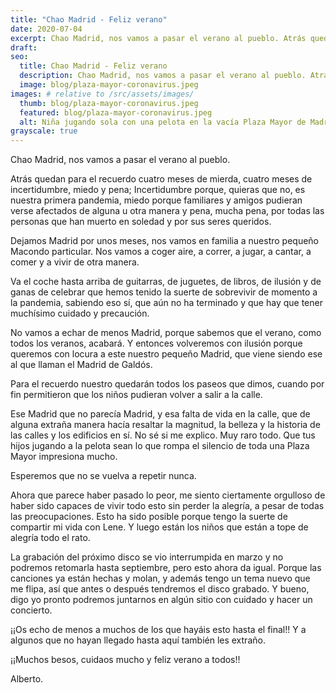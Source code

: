 ```yaml
---
title: "Chao Madrid - Feliz verano"
date: 2020-07-04
excerpt: Chao Madrid, nos vamos a pasar el verano al pueblo. Atrás quedan para el recuerdo cuatro meses de mierda, cuatro meses de incertidumbre, miedo y pena.
draft:
seo:
  title: Chao Madrid - Feliz verano
  description: Chao Madrid, nos vamos a pasar el verano al pueblo. Atrás quedan para el recuerdo cuatro meses de mierda, cuatro meses de incertidumbre, miedo y pena.
  image: blog/plaza-mayor-coronavirus.jpeg
images: # relative to /src/assets/images/
  thumb: blog/plaza-mayor-coronavirus.jpeg
  featured: blog/plaza-mayor-coronavirus.jpeg
  alt: Niña jugando sola con una pelota en la vacía Plaza Mayor de Madrid
grayscale: true
---
```


Chao Madrid, nos vamos a pasar el verano al pueblo.

Atrás quedan para el recuerdo cuatro meses de mierda, cuatro meses de incertidumbre, miedo y pena; Incertidumbre porque, quieras que no, es nuestra primera pandemia, miedo porque familiares y amigos pudieran verse afectados de alguna u otra manera y pena, mucha pena, por todas las personas que han muerto en soledad y por sus seres queridos.

Dejamos Madrid por unos meses, nos vamos en familia a nuestro pequeño Macondo particular. Nos vamos a coger aire, a correr, a jugar, a cantar, a comer y a vivir de otra manera.

Va el coche hasta arriba de guitarras, de juguetes, de libros, de ilusión y de ganas de celebrar que hemos tenido la suerte de sobrevivir de momento a la pandemia, sabiendo eso sí, que aún no ha terminado y que hay que tener muchísimo cuidado y precaución.

No vamos a echar de menos Madrid, porque sabemos que el verano, como todos los veranos, acabará. Y entonces volveremos con ilusión porque queremos con locura a este nuestro pequeño Madrid, que viene siendo ese al que llaman el Madrid de Galdós.

Para el recuerdo nuestro quedarán todos los paseos que dimos, cuando por fin permitieron que los niños pudieran volver a salir a la calle.

Ese Madrid que no parecía Madrid, y esa falta de vida en la calle, que de alguna extraña manera hacía resaltar la magnitud, la belleza y la historia de las calles y los edificios en sí. No sé si me explico. Muy raro todo. Que tus hijos jugando a la pelota sean lo que rompa el silencio de toda una Plaza Mayor impresiona mucho.

Esperemos que no se vuelva a repetir nunca.

Ahora que parece haber pasado lo peor, me siento ciertamente orgulloso de haber sido capaces de vivir todo esto sin perder la alegría, a pesar de todas las preocupaciones. Esto ha sido posible porque tengo la suerte de compartir mi vida con Lene. Y luego están los niños que están a tope de alegría todo el rato.

La grabación del próximo disco se vio interrumpida en marzo y no podremos retomarla hasta septiembre, pero esto ahora da igual. Porque las canciones ya están hechas y molan, y además tengo un tema nuevo que me flipa, así que antes o después tendremos el disco grabado. Y bueno, digo yo pronto podremos juntarnos en algún sitio con cuidado y hacer un concierto.

¡¡Os echo de menos a muchos de los que hayáis esto hasta el final!! Y a algunos que no hayan llegado hasta aquí también les extraño.

¡¡Muchos besos, cuidaos mucho y feliz verano a todos!!

Alberto.
